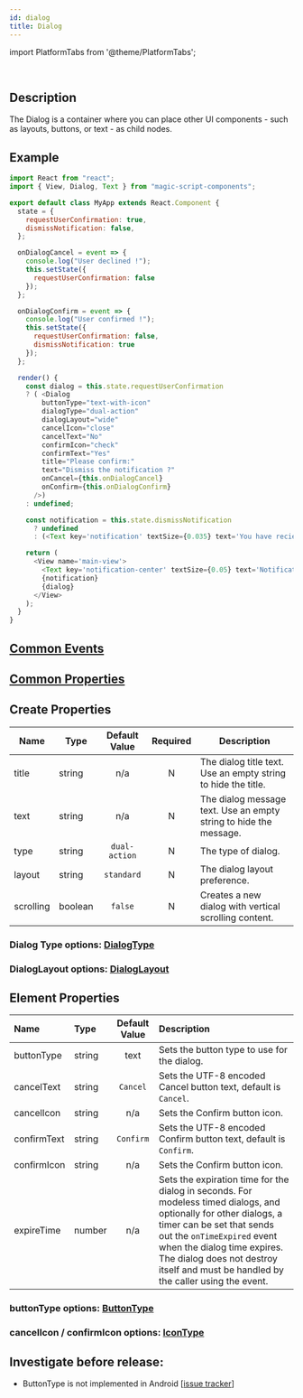 ```yaml
---
id: dialog
title: Dialog
---
```


import PlatformTabs from '@theme/PlatformTabs';

<PlatformTabs component='dialog' />​

## Description

The Dialog is a container where you can place other UI components - such as layouts, buttons, or text - as child nodes.

## Example

```javascript
import React from "react";
import { View, Dialog, Text } from "magic-script-components";

export default class MyApp extends React.Component {
  state = {
    requestUserConfirmation: true,
    dismissNotification: false,
  };

  onDialogCancel = event => {
    console.log("User declined !");
    this.setState({
      requestUserConfirmation: false
    });
  };

  onDialogConfirm = event => {
    console.log("User confirmed !");
    this.setState({
      requestUserConfirmation: false,
      dismissNotification: true
    });
  };

  render() {
    const dialog = this.state.requestUserConfirmation
    ? ( <Dialog
        buttonType="text-with-icon"
        dialogType="dual-action"
        dialogLayout="wide"
        cancelIcon="close"
        cancelText="No"
        confirmIcon="check"
        confirmText="Yes"
        title="Please confirm:"
        text="Dismiss the notification ?"
        onCancel={this.onDialogCancel}
        onConfirm={this.onDialogConfirm}
      />)
    : undefined;

    const notification = this.state.dismissNotification
      ? undefined
      : (<Text key='notification' textSize={0.035} text='You have recieved message!' localPosition={[-0.175, 0.3, 0]} />);

    return (
      <View name='main-view'>
        <Text key='notification-center' textSize={0.05} text='Notification Center' localPosition={[-0.18, 0.4, 0]}/>
        {notification}
        {dialog}
      </View>
    );
  }
}
```

## [Common Events](../events/CommonEvents.md)

## [Common Properties](../types/Properties.md)

## Create Properties

| Name      | Type    | Default Value | Required | Description                                                       |
| --------- | ------- | :-----------: | :------: | ----------------------------------------------------------------- |
| title     | string  |      n/a      |    N     | The dialog title text. Use an empty string to hide the title.     |
| text      | string  |      n/a      |    N     | The dialog message text. Use an empty string to hide the message. |
| type      | string  | `dual-action` |    N     | The type of dialog.                                               |
| layout    | string  |  `standard`   |    N     | The dialog layout preference.                                     |
| scrolling | boolean |    `false`    |    N     | Creates a new dialog with vertical scrolling content.             |

### Dialog Type options: [DialogType](../types/DialogType.md)

### DialogLayout options: [DialogLayout](../types/DialogLayout.md)

## Element Properties

| Name        | Type   | Default Value | Description                                                                                                                                                                                                                                                                                       |
| :---------- | :----- | :-----------: | :------------------------------------------------------------------------------------------------------------------------------------------------------------------------------------------------------------------------------------------------------------------------------------------------ |
| buttonType  | string |     text      | Sets the button type to use for the dialog.                                                                                                                                                                                                                                                       |
| cancelText  | string |   `Cancel`    | Sets the UTF-8 encoded Cancel button text, default is `Cancel`.                                                                                                                                                                                                                                   |
| cancelIcon  | string |      n/a      | Sets the Confirm button icon.                                                                                                                                                                                                                                                                     |
| confirmText | string |   `Confirm`   | Sets the UTF-8 encoded Confirm button text, default is `Confirm`.                                                                                                                                                                                                                                 |
| confirmIcon | string |      n/a      | Sets the Confirm button icon.                                                                                                                                                                                                                                                                     |
| expireTime  | number |      n/a      | Sets the expiration time for the dialog in seconds. For modeless timed dialogs, and optionally for other dialogs, a timer can be set that sends out the `onTimeExpired` event when the dialog time expires. The dialog does not destroy itself and must be handled by the caller using the event. |

### buttonType options: [ButtonType](../types/ButtonType.md)

### cancelIcon / confirmIcon options: [IconType](../types/IconType.md)


## Investigate before release:
- ButtonType is not implemented in Android [[issue tracker](https://github.com/magic-script/magic-script-components/issues/225)]
  